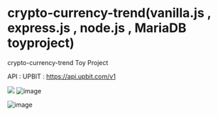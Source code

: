# crypto-currency-trend(vanilla.js , express.js , node.js , MariaDB toyproject)


crypto-currency-trend 
Toy Project

API : UPBIT : https://api.upbit.com/v1


<img
  src="https://img.shields.io/badge/React-#61DAFB?style=flat-square&logo=React&logoColor=white"
/>
![image](https://user-images.githubusercontent.com/55500077/147667176-11f31a58-a37d-4d9f-8e45-05c94ae7a158.png)


![image](https://user-images.githubusercontent.com/55500077/148683104-fc59a23a-011d-44f3-b749-a3d7f102e54f.png)

